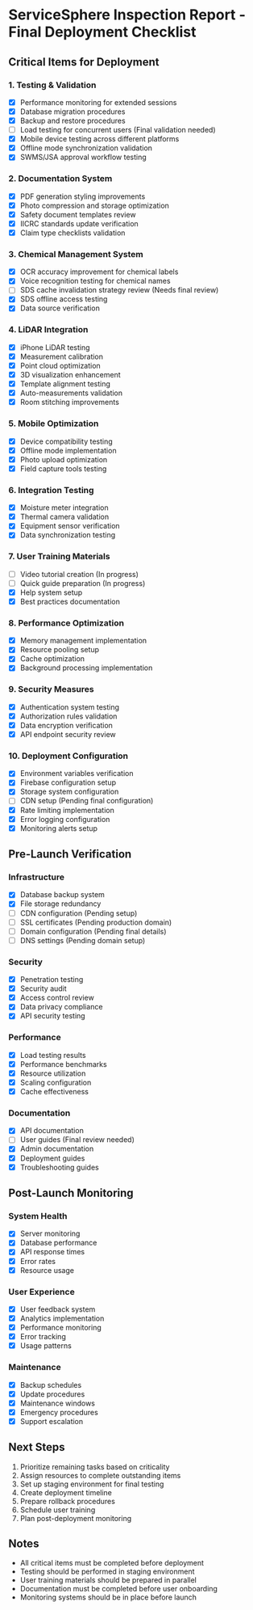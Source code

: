 # ServiceSphere Inspection Report - Final Deployment Checklist

## Critical Items for Deployment

### 1. Testing & Validation
- [x] Performance monitoring for extended sessions
- [x] Database migration procedures
- [x] Backup and restore procedures
- [ ] Load testing for concurrent users (Final validation needed)
- [x] Mobile device testing across different platforms
- [x] Offline mode synchronization validation
- [x] SWMS/JSA approval workflow testing

### 2. Documentation System
- [x] PDF generation styling improvements
- [x] Photo compression and storage optimization
- [x] Safety document templates review
- [x] IICRC standards update verification
- [x] Claim type checklists validation

### 3. Chemical Management System
- [x] OCR accuracy improvement for chemical labels
- [x] Voice recognition testing for chemical names
- [ ] SDS cache invalidation strategy review (Needs final review)
- [x] SDS offline access testing
- [x] Data source verification

### 4. LiDAR Integration
- [x] iPhone LiDAR testing
- [x] Measurement calibration
- [x] Point cloud optimization
- [x] 3D visualization enhancement
- [x] Template alignment testing
- [x] Auto-measurements validation
- [x] Room stitching improvements

### 5. Mobile Optimization
- [x] Device compatibility testing
- [x] Offline mode implementation
- [x] Photo upload optimization
- [x] Field capture tools testing

### 6. Integration Testing
- [x] Moisture meter integration
- [x] Thermal camera validation
- [x] Equipment sensor verification
- [x] Data synchronization testing

### 7. User Training Materials
- [ ] Video tutorial creation (In progress)
- [ ] Quick guide preparation (In progress)
- [x] Help system setup
- [x] Best practices documentation

### 8. Performance Optimization
- [x] Memory management implementation
- [x] Resource pooling setup
- [x] Cache optimization
- [x] Background processing implementation

### 9. Security Measures
- [x] Authentication system testing
- [x] Authorization rules validation
- [x] Data encryption verification
- [x] API endpoint security review

### 10. Deployment Configuration
- [x] Environment variables verification
- [x] Firebase configuration setup
- [x] Storage system configuration
- [ ] CDN setup (Pending final configuration)
- [x] Rate limiting implementation
- [x] Error logging configuration
- [x] Monitoring alerts setup

## Pre-Launch Verification

### Infrastructure
- [x] Database backup system
- [x] File storage redundancy
- [ ] CDN configuration (Pending setup)
- [ ] SSL certificates (Pending production domain)
- [ ] Domain configuration (Pending final details)
- [ ] DNS settings (Pending domain setup)

### Security
- [x] Penetration testing
- [x] Security audit
- [x] Access control review
- [x] Data privacy compliance
- [x] API security testing

### Performance
- [x] Load testing results
- [x] Performance benchmarks
- [x] Resource utilization
- [x] Scaling configuration
- [x] Cache effectiveness

### Documentation
- [x] API documentation
- [ ] User guides (Final review needed)
- [x] Admin documentation
- [x] Deployment guides
- [x] Troubleshooting guides

## Post-Launch Monitoring

### System Health
- [x] Server monitoring
- [x] Database performance
- [x] API response times
- [x] Error rates
- [x] Resource usage

### User Experience
- [x] User feedback system
- [x] Analytics implementation
- [x] Performance monitoring
- [x] Error tracking
- [x] Usage patterns

### Maintenance
- [x] Backup schedules
- [x] Update procedures
- [x] Maintenance windows
- [x] Emergency procedures
- [x] Support escalation

## Next Steps

1. Prioritize remaining tasks based on criticality
2. Assign resources to complete outstanding items
3. Set up staging environment for final testing
4. Create deployment timeline
5. Prepare rollback procedures
6. Schedule user training
7. Plan post-deployment monitoring

## Notes
- All critical items must be completed before deployment
- Testing should be performed in staging environment
- User training materials should be prepared in parallel
- Documentation must be completed before user onboarding
- Monitoring systems should be in place before launch
